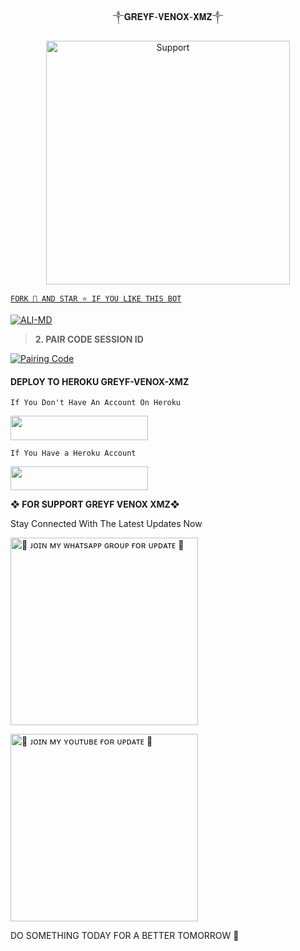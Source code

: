 
<p align="center">                                                 ༒𝐆𝐑𝐄𝐘𝐅-𝐕𝐄𝐍𝐎𝐗-𝐗𝐌𝐙༒
  

</p>
<p align="center"> 
  <a href="https://whatsapp.com/channel/0029VbA5Hlf3gvWdoXqvFr24">
    <img alt=Support height="390" src="https://files.catbox.moe/mkho8e.jpg"> 
    </p>
 
 
 

`FORK 🍴 AND STAR ⭐ IF YOU LIKE THIS BOT`

  <a href="https://github.com/Greyfxmz/GREYF-VENOX-XMZ/fork"><img title="ALI-MD" src="https://img.shields.io/badge/FORK-GREYF%20XMZ-BOTh?color=indigo&style=for-the-badge&logo=stackshare"></a>


 


> **2. PAIR CODE SESSION ID**

<a href='https://greyf-session-id.onrender.com' target="_blank">
  <img alt='Pairing Code' src='https://img.shields.io/badge/Get%20Pairing%20Code-darkpink?style=for-the-badge&logo=opencv&logoColor=black'/>
</a>
<br>

#### DEPLOY TO HEROKU GREYF-VENOX-XMZ
`If You Don't Have An Account On Heroku`

<a align="center"><a href="https://signup.heroku.com">
 <img src="https://img.shields.io/badge/Create%20Account%20Now-red?style=for-the-badge&logo=heroku" width="220" height="38.45"/></a></p>

`If You Have a Heroku Account`

<a align="center"><a href="https://dashboard.heroku.com/new?template=https://github.com/Greyfxmz/GREYF-VENOX-XMZ/tree/main"> <img src="https://img.shields.io/badge/DEPLOY%20NOW-red?style=for-the-badge&logo=heroku" width="220" height="38.45"/></a></p>




**❖ FOR SUPPORT GREYF VENOX XMZ❖**
 
Stay Connected With The Latest Updates Now
   <br>
  
<a href="https://whatsapp.com/channel/0029VbA5Hlf3gvWdoXqvFr24"><img src="https://img.shields.io/badge/%F0%9F%8E%89%20ᴊᴏɪɴ%20ᴏᴜʀ%20ᴡʜᴀᴛsᴀᴘᴘ%20ᴄʜᴀɴɴᴇʟ-red" alt="🔰 ᴊᴏɪɴ ᴍʏ ᴡʜᴀᴛsᴀᴘᴘ ɢʀᴏᴜᴘ ғᴏʀ ᴜᴘᴅᴀᴛᴇ 🔰" width="300"></a>


<a href="https://youtube.com/@timnasa-tmd?si=pnitcokiKJdhzhMA"><img src="https://img.shields.io/badge/%F0%9F%8E%89%20ᴊᴏɪɴ%20ᴏᴜʀ%20ʏᴏᴜᴛᴜʙᴇ%20ᴄʜᴀɴɴᴇʟ-blue" alt="🔰 ᴊᴏɪɴ ᴍʏ ʏᴏᴜᴛᴜʙᴇ ғᴏʀ ᴜᴘᴅᴀᴛᴇ 🔰" width="300"></a>




DO SOMETHING TODAY FOR A BETTER TOMORROW  🌟

